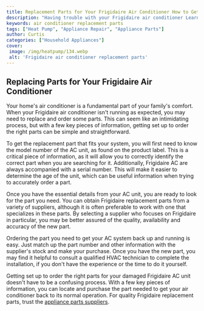 ```yaml
---
title: Replacement Parts for Your Frigidaire Air Conditioner How to Get Set Up
description: "Having trouble with your Frigidaire air conditioner Learn how to get replacement parts quickly and easily in this blog post"
keywords: air conditioner replacement parts
tags: ["Heat Pump", "Appliance Repair", "Appliance Parts"]
author: Curtis
categories: ["Household Appliances"]
cover: 
 image: /img/heatpump/134.webp
 alt: 'Frigidaire air conditioner replacement parts'
---
```

## Replacing Parts for Your Frigidaire Air Conditioner 

Your home's air conditioner is a fundamental part of your family's comfort. When your Frigidaire air conditioner isn't running as expected, you may need to replace and order some parts. This can seem like an intimidating process, but with a few key pieces of information, getting set up to order the right parts can be simple and straightforward. 

To get the replacement part that fits your system, you will first need to know the model number of the AC unit, as found on the product label. This is a critical piece of information, as it will allow you to correctly identify the correct part when you are searching for it. Additionally, Frigidaire AC are always accompanied with a serial number. This will make it easier to determine the age of the unit, which can be useful information when trying to accurately order a part. 

Once you have the essential details from your AC unit, you are ready to look for the part you need. You can obtain Frigidaire replacement parts from a variety of suppliers, although it is often preferable to work with one that specializes in these parts. By selecting a supplier who focuses on Frigidaire in particular, you may be better assured of the quality, availability and accuracy of the new part. 

Ordering the part you need to get your AC system back up and running is easy. Just match up the part number and other information with the supplier's stock and make your purchase. Once you have the new part, you may find it helpful to consult a qualified HVAC technician to complete the installation, if you don't have the experience or the time to do it yourself. 

Getting set up to order the right parts for your damaged Frigidaire AC unit doesn't have to be a confusing process. With a few key pieces of information, you can locate and purchase the part needed to get your air conditioner back to its normal operation. For quality Frigidaire replacement parts, trust the [appliance parts suppliers](./pages/appliance-parts-suppliers/).
